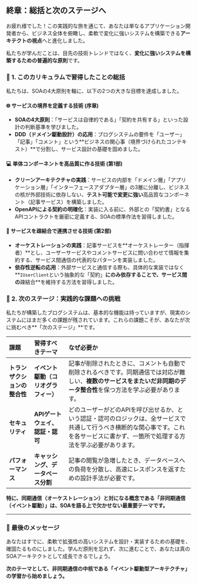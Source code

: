 ## 終章：総括と次のステージへ

お疲れ様でした！この実践的な旅を通じて、あなたは単なるアプリケーション開発者から、ビジネス全体を俯瞰し、柔軟で変化に強いシステムを構築できる**アーキテクトの視点**へと進化しました。

私たちが学んだことは、目先の技術トレンドではなく、**変化に強いシステムを構築するための普遍的な原則**です。

### 👏 1. このカリキュラムで習得したことの総括

私たちは、SOAの4大原則を軸に、以下の2つの大きな目標を達成しました。

#### 🌐 サービスの境界を定義する技術 (序章)
* **SOAの4大原則**：「サービスは自律的である」「契約を共有する」といった設計の判断基準を学びました。
* **DDD（ドメイン駆動設計）の応用**：ブログシステムの要件を「ユーザー」「記事」「コメント」という**ビジネスの関心事（境界づけられたコンテキスト）**で分割し、サービス設計の基礎を固めました。

#### 💻 単体コンポーネントを高品質に作る技術 (第1部)
* **クリーンアーキテクチャの実践**：サービスの内部を「ドメイン層」「アプリケーション層」「インターフェースアダプター層」の3層に分離し、ビジネスの核が外部技術に依存しない、**テスト可能で変更に強い**高品質なコンポーネント（記事サービス）を構築しました。
* **OpenAPIによる契約の明確化**：実装に入る前に、外部との「契約書」となるAPIコントラクトを厳密に定義する、SOAの標準作法を習得しました。

#### 🤝 サービスを疎結合で連携させる技術 (第2部)
* **オーケストレーションの実践**：記事サービスを**オーケストレーター（指揮者）**とし、ユーザーサービスやコメントサービスに問い合わせて情報を集約する、サービス間通信の代表的なパターンを実装しました。
* **依存性逆転の応用**：外部サービスと通信する際も、具体的な実装ではなく**`IUserClient`という抽象的な「契約」**にのみ依存することで、サービス間の**疎結合**を維持する方法を習得しました。

### 🧭 2. 次のステージ：実践的な課題への挑戦

私たちが構築したブログシステムは、基本的な機能は持っていますが、現実のシステムにはまだ多くの課題が残されています。これらの課題こそが、あなたが次に挑むべき**「次のステージ」**です。

| 課題 | 習得すべきテーマ | なぜ必要か |
| :--- | :--- | :--- |
| **トランザクションの整合性** | **イベント駆動（コリオグラフィー）** | 記事が削除されたときに、コメントも自動で削除されるべきです。同期通信では対応が難しい、**複数のサービスをまたいだ非同期のデータ整合性**を保つ方法を学ぶ必要があります。 |
| **セキュリティ** | **APIゲートウェイ、認証・認可** | どのユーザーがどのAPIを呼び出せるか、という認証・認可のロジックは、全サービスで共通して行うべき横断的な関心事です。これを各サービスに書かず、一箇所で処理する方法を学ぶ必要があります。 |
| **パフォーマンス** | **キャッシング、データベース分割** | 記事の閲覧が急増したとき、データベースへの負荷を分散し、高速にレスポンスを返すための設計手法が必要です。 |

**特に、同期通信（オーケストレーション）と対になる概念である「非同期通信（イベント駆動）」は、SOAを語る上で欠かせない最重要テーマです。**

---

### 🚀 最後のメッセージ

あなたはすでに、柔軟で拡張性の高いシステムを設計・実装するための基礎を、確固たるものにしました。学んだ原則を忘れず、次に進むことで、あなたは真のSOAアーキテクトとして成長できるでしょう。

**次のテーマとして、非同期通信の中核である「イベント駆動型アーキテクチャ」の学習から始めましょう。**